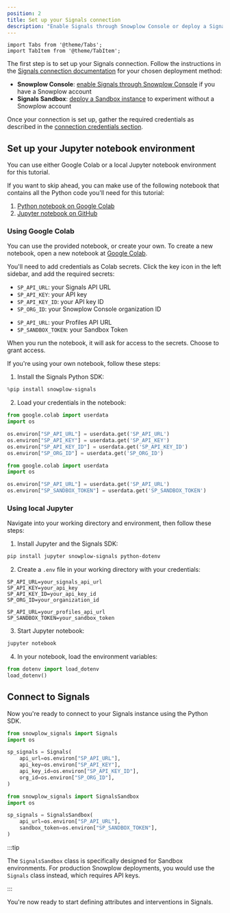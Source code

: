 ```yaml
---
position: 2
title: Set up your Signals connection
description: "Enable Signals through Snowplow Console or deploy a Signals Sandbox instance and obtain your access credentials."
---
```


```mdx-code-block
import Tabs from '@theme/Tabs';
import TabItem from '@theme/TabItem';
```

The first step is to set up your Signals connection. Follow the instructions in the [Signals connection documentation](/docs/signals/connection/) for your chosen deployment method:

- **Snowplow Console**: [enable Signals through Snowplow Console](/docs/signals/connection/#snowplow-console) if you have a Snowplow account
- **Signals Sandbox**: [deploy a Sandbox instance](/docs/signals/connection/#signals-sandbox) to experiment without a Snowplow account

Once your connection is set up, gather the required credentials as described in the [connection credentials section](/docs/signals/connection/#connection-credentials).

## Set up your Jupyter notebook environment

You can use either Google Colab or a local Jupyter notebook environment for this tutorial.

If you want to skip ahead, you can make use of the following notebook that contains all the Python code you'll need for this tutorial:

1. [Python notebook on Google Colab](https://colab.research.google.com/github/snowplow-incubator/signals-interventions-demo/blob/main/attributes_and_interventions.ipynb)
2. [Jupyter notebook on GitHub](https://github.com/snowplow-incubator/signals-interventions-demo/blob/main/attributes_and_interventions.ipynb)

### Using Google Colab

You can use the provided notebook, or create your own. To create a new notebook, open a new notebook at [Google Colab](https://colab.research.google.com/).

You'll need to add credentials as Colab secrets. Click the key icon in the left sidebar, and add the required secrets:

<Tabs groupId="connection" queryString>
<TabItem value="console" label="Snowplow Console" default>

- `SP_API_URL`: your Signals API URL
- `SP_API_KEY`: your API key
- `SP_API_KEY_ID`: your API key ID
- `SP_ORG_ID`: your Snowplow Console organization ID

</TabItem>
<TabItem value="sandbox" label="Signals Sandbox">

- `SP_API_URL`: your Profiles API URL
- `SP_SANDBOX_TOKEN`: your Sandbox Token

</TabItem>
</Tabs>

When you run the notebook, it will ask for access to the secrets. Choose to grant access.

If you're using your own notebook, follow these steps:

1. Install the Signals Python SDK:

```python
%pip install snowplow-signals
```

2. Load your credentials in the notebook:

<Tabs groupId="connection" queryString>
<TabItem value="console" label="Snowplow Console" default>

```python
from google.colab import userdata
import os

os.environ["SP_API_URL"] = userdata.get('SP_API_URL')
os.environ["SP_API_KEY"] = userdata.get('SP_API_KEY')
os.environ["SP_API_KEY_ID"] = userdata.get('SP_API_KEY_ID')
os.environ["SP_ORG_ID"] = userdata.get('SP_ORG_ID')
```

</TabItem>
<TabItem value="sandbox" label="Signals Sandbox">

```python
from google.colab import userdata
import os

os.environ["SP_API_URL"] = userdata.get('SP_API_URL')
os.environ["SP_SANDBOX_TOKEN"] = userdata.get('SP_SANDBOX_TOKEN')
```

</TabItem>
</Tabs>

### Using local Jupyter

Navigate into your working directory and environment, then follow these steps:

1. Install Jupyter and the Signals SDK:

```bash
pip install jupyter snowplow-signals python-dotenv
```

2. Create a `.env` file in your working directory with your credentials:

<Tabs groupId="connection" queryString>
<TabItem value="console" label="Snowplow Console" default>

```text
SP_API_URL=your_signals_api_url
SP_API_KEY=your_api_key
SP_API_KEY_ID=your_api_key_id
SP_ORG_ID=your_organization_id
```

</TabItem>
<TabItem value="sandbox" label="Signals Sandbox">

```text
SP_API_URL=your_profiles_api_url
SP_SANDBOX_TOKEN=your_sandbox_token
```

</TabItem>
</Tabs>

3. Start Jupyter notebook:

```bash
jupyter notebook
```

4. In your notebook, load the environment variables:

```python
from dotenv import load_dotenv
load_dotenv()
```

## Connect to Signals

Now you're ready to connect to your Signals instance using the Python SDK.

<Tabs groupId="connection" queryString>
  <TabItem value="console" label="Snowplow Console" default>

```python
from snowplow_signals import Signals
import os

sp_signals = Signals(
    api_url=os.environ["SP_API_URL"],
    api_key=os.environ["SP_API_KEY"],
    api_key_id=os.environ["SP_API_KEY_ID"],
    org_id=os.environ["SP_ORG_ID"],
)
```

  </TabItem>
  <TabItem value="sandbox" label="Signals Sandbox">

```python
from snowplow_signals import SignalsSandbox
import os

sp_signals = SignalsSandbox(
    api_url=os.environ["SP_API_URL"],
    sandbox_token=os.environ["SP_SANDBOX_TOKEN"],
)
```

:::tip

The `SignalsSandbox` class is specifically designed for Sandbox environments. For production Snowplow deployments, you would use the `Signals` class instead, which requires API keys.

:::

  </TabItem>
</Tabs>

You're now ready to start defining attributes and interventions in Signals.
